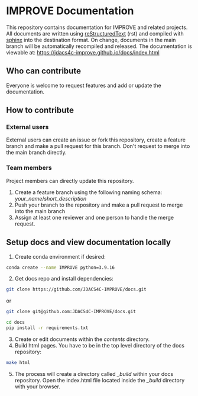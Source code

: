 # IMPROVE Documentation 

This repository contains documentation for IMPROVE and related projects. All documents are written using [reStructuredText](https://www.sphinx-doc.org/en/master/usage/restructuredtext/basics.html) (rst) and compiled with [sphinx](https://www.sphinx-doc.org/en/master/index.html) into the destination format. On change, documents in the main branch will be automatically recompiled and released. The documentation is viewable at: https://jdacs4c-improve.github.io/docs/index.html 

## Who can contribute

Everyone is welcome to request features and add or update the documentation. 

## How to contribute

### External users

External users can create an issue or fork this repository, create a feature branch and make a pull request for this branch. Don't request to merge into the main branch directly. 

### Team members

Project members can directly update this repository. 

1. Create a feature branch using the following naming schema: *your_name*/*short_description*
2. Push your branch to the repository and make a pull request to merge into the main branch
3. Assign at least one reviewer and one person to handle the merge request. 

## Setup docs and view documentation locally

1. Create conda environment if desired:

``` bash
conda create --name IMPROVE python=3.9.16
```

2. Get docs repo and install dependencies:

``` bash
git clone https://github.com/JDACS4C-IMPROVE/docs.git
```

or

``` bash
git clone git@github.com:JDACS4C-IMPROVE/docs.git
```

```bash
cd docs
pip install -r requirements.txt
```

3. Create or edit documents within the *contents* directory.
4. Build html pages. You have to be in the top level directory of the docs repository:

``` bash
make html
```

5. The process will create a directory called *_build* within your docs repository. Open the index.html file located inside the *_build* directory with your browser. 